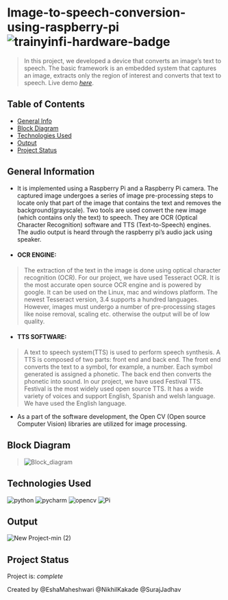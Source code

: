 # Image-to-speech-conversion-using-raspberry-pi ![trainyinfi-hardware-badge](https://img.shields.io/badge/Hardware-hardware.svg)
> In this project, we developed a device that converts an image’s text to speech. The basic framework is an embedded system that captures an image, extracts
only the region of interest and converts that text to speech.
> Live demo [_here_](https://drive.google.com/folderview?id=1-09l5MmhXh5qg0vCnIxF2nkxywEJRvMP).

## Table of Contents
* [General Info](#general-information)
* [Block Diagram](#block-diagram)
* [Technologies Used](#technologies-used)
* [Output](#output)
* [Project Status](#project-status)



## General Information
- It is implemented using a Raspberry Pi and a Raspberry Pi camera. The captured image undergoes a series of image 
 pre-processing steps to locate only that part of the image that contains the text and removes the background(grayscale).
Two tools are used convert the new image (which contains only the text) to speech. They are OCR (Optical
Character Recognition) software and TTS (Text-to-Speech) engines. The audio output is heard through the
raspberry pi’s audio jack using speaker.
- #### OCR ENGINE:
> The extraction of the text in the image is done using optical character recognition (OCR).
For our project, we
have used Tesseract OCR. It is the most accurate open source OCR engine and is powered by google. It can be
used on the Linux, mac and windows platform. The newest Tesseract version, 3.4 supports a hundred languages.
However, images must undergo a number of pre-processing stages like noise removal, scaling etc. otherwise the
output will be of low quality.
- #### TTS SOFTWARE:
> A text to speech
system(TTS) is used to perform speech synthesis. A TTS is composed of two parts: front end and back end. The
front end converts the text to a symbol, for example, a number. Each symbol generated is assigned a phonetic.
The back end then converts the phonetic into sound. In our project, we have used Festival TTS. Festival is the
most widely used open source TTS. It has a wide variety of voices and support English, Spanish and welsh
language. We have used the English language.
- As a part of the software development, the Open CV (Open source Computer Vision) libraries are utilized for
image processing.

## Block Diagram
> ![Block_diagram](https://user-images.githubusercontent.com/69894599/122598648-bc691680-d08a-11eb-8b93-a51d59007a54.png)

## Technologies Used
![python](https://img.shields.io/badge/Python-FFD43B?style=for-the-badge&logo=python&logoColor=darkgreen)
![pycharm](https://img.shields.io/badge/pycharm-143?style=for-the-badge&logo=pycharm&logoColor=black&color=black&labelColor=green)
![opencv](https://img.shields.io/badge/opencv-%23white.svg?style=for-the-badge&logo=opencv&logoColor=white)
![Pi](https://img.shields.io/badge/-RaspberryPi-C51A4A?style=for-the-badge&logo=Raspberry-Pi)

## Output
![New Project-min (2)](https://user-images.githubusercontent.com/69894599/122598802-f2a69600-d08a-11eb-85e5-178ffcf20a3d.gif)



## Project Status
Project is:  _complete_

Created by @EshaMaheshwari @NikhilKakade @SurajJadhav


